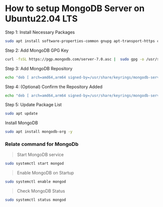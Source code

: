 # How to setup MongoDB Server on Ubuntu22.04 LTS
Step 1: Install Necessary Packages
```bash
sudo apt install software-properties-common gnupg apt-transport-https ca-certificates -y
```
Step 2: Add MongoDB GPG Key
```bash
curl -fsSL https://pgp.mongodb.com/server-7.0.asc |  sudo gpg -o /usr/share/keyrings/mongodb-server-7.0.gpg --dearmor
```

Step 3: Add MongoDB Repository
```bash
echo "deb [ arch=amd64,arm64 signed-by=/usr/share/keyrings/mongodb-server-7.0.gpg ] https://repo.mongodb.org/apt/ubuntu jammy/mongodb-org/7.0 multiverse" | sudo tee /etc/apt/sources.list.d/mongodb-org-7.0.list
```

Step 4: (Optional) Confirm the Repository Added
```bash
echo "deb [ arch=amd64,arm64 signed-by=/usr/share/keyrings/mongodb-server-7.0.gpg ] https://repo.mongodb.org/apt/ubuntu jammy/mongodb-org/7.0 multiverse"
```
Step 5: Update Package List
```bash
sudo apt update
```

Install MongoDB
```bash
sudo apt install mongodb-org -y
```

### Relate command for MongoDb
> Start MongoDB service
```bash
sudo systemctl start mongod
```
> Enable MongoDB on Startup
```bash
sudo systemctl enable mongod
```
> Check MongoDB Status
```bash
sudo systemctl status mongod
```